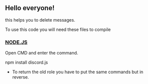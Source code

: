 ## Hello everyone!

this helps you to delete messages.

 To use this code you will need these files to compile
 
 ### [NODE.JS](https://nodejs.org)
 
 Open CMD and enter the command.
 
 npm install discord.js

- To return the old role you have to put the same commands but in reverse.
